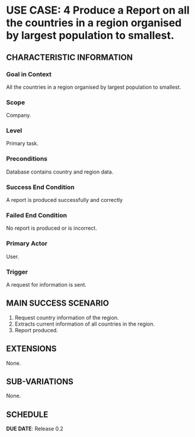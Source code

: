 # USE CASE: 4 Produce a Report on all the countries in a region organised by largest population to smallest.

## CHARACTERISTIC INFORMATION

### Goal in Context

All the countries in a region organised by largest population to smallest.

### Scope

Company.

### Level

Primary task.

### Preconditions

Database contains country and region data.

### Success End Condition

A report is produced successfully and correctly

### Failed End Condition

No report is produced or is incorrect.

### Primary Actor

User.

### Trigger

A request for information is sent.

## MAIN SUCCESS SCENARIO

1. Request country information of the region.
2. Extracts current information of all countries in the region.
3. Report produced.

## EXTENSIONS

None.

## SUB-VARIATIONS

None.

## SCHEDULE

**DUE DATE**: Release 0.2